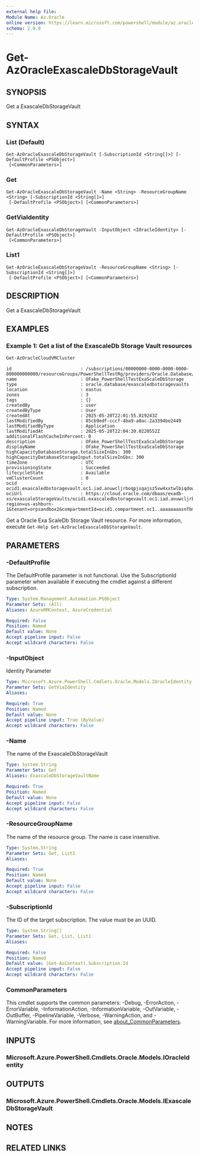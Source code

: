 ```yaml
---
external help file:
Module Name: Az.Oracle
online version: https://learn.microsoft.com/powershell/module/az.oracle/get-azoracleexascaledbstoragevault
schema: 2.0.0
---
```


# Get-AzOracleExascaleDbStorageVault

## SYNOPSIS
Get a ExascaleDbStorageVault

## SYNTAX

### List (Default)
```
Get-AzOracleExascaleDbStorageVault [-SubscriptionId <String[]>] [-DefaultProfile <PSObject>]
 [<CommonParameters>]
```

### Get
```
Get-AzOracleExascaleDbStorageVault -Name <String> -ResourceGroupName <String> [-SubscriptionId <String[]>]
 [-DefaultProfile <PSObject>] [<CommonParameters>]
```

### GetViaIdentity
```
Get-AzOracleExascaleDbStorageVault -InputObject <IOracleIdentity> [-DefaultProfile <PSObject>]
 [<CommonParameters>]
```

### List1
```
Get-AzOracleExascaleDbStorageVault -ResourceGroupName <String> [-SubscriptionId <String[]>]
 [-DefaultProfile <PSObject>] [<CommonParameters>]
```

## DESCRIPTION
Get a ExascaleDbStorageVault

## EXAMPLES

### Example 1: Get a list of the ExascaleDb Storage Vault resources
```powershell
Get-AzOracleCloudVMCluster
```

```output
id                          : /subscriptions/00000000-0000-0000-0000-000000000000/resourceGroups/PowerShellTestRg/providers/Oracle.Database/exascaleDbStorageVaults/OFake_PowerShellTestExaScaleDbStorage
name                        : OFake_PowerShellTestExaScaleDbStorage
type                        : oracle.database/exascaledbstoragevaults
location                    : eastus
zones                       : 3
tags                        : {}
createdBy                   : user
createdByType               : User
createdAt                   : 2025-05-20T22:01:55.819243Z
lastModifiedBy              : 85cb9edf-cccf-4ba9-a0ac-2a3394be2449
lastModifiedByType          : Application
lastModifiedAt              : 2025-05-20T22:04:20.0220552Z
additionalFlashCacheInPercent: 0
description                 : OFake_PowerShellTestExaScaleDbStorage
displayName                 : OFake_PowerShellTestExaScaleDbStorage
highCapacityDatabaseStorage.totalSizeInGbs: 300
highCapacityDatabaseStorageInput.totalSizeInGbs: 300
timeZone                    : UTC
provisioningState           : Succeeded
lifecycleState              : Available
vmClusterCount              : 0
ocid                        : ocid1.exascaledbstoragevault.oc1.iad.anuwcljrboqpjsqajsz5vw4xxtwlbiqdow3xvcerg7hbmkp4s3774xq7xciq
ociUrl                      : https://cloud.oracle.com/dbaas/exadb-xs/exascaleStorageVaults/ocid1.exascaledbstoragevault.oc1.iad.anuwcljrboqpjsqajsz5vw4xxtwlbiqdow3xvcerg7hbmkp4s3774xq7xciq?region=us-ashburn-1&tenant=orpsandbox2&compartmentId=ocid1.compartment.oc1..aaaaaaaasnfbmmlxikpz5p7gneqbqe7yvlzfx6gt2cr2y3xumxjy72gemi6q
```

Get a Oracle Exa ScaleDb Storage Vault resource.
For more information, execute `Get-Help Get-AzOracleExascaleDbStorageVault`.

## PARAMETERS

### -DefaultProfile
The DefaultProfile parameter is not functional.
Use the SubscriptionId parameter when available if executing the cmdlet against a different subscription.

```yaml
Type: System.Management.Automation.PSObject
Parameter Sets: (All)
Aliases: AzureRMContext, AzureCredential

Required: False
Position: Named
Default value: None
Accept pipeline input: False
Accept wildcard characters: False
```

### -InputObject
Identity Parameter

```yaml
Type: Microsoft.Azure.PowerShell.Cmdlets.Oracle.Models.IOracleIdentity
Parameter Sets: GetViaIdentity
Aliases:

Required: True
Position: Named
Default value: None
Accept pipeline input: True (ByValue)
Accept wildcard characters: False
```

### -Name
The name of the ExascaleDbStorageVault

```yaml
Type: System.String
Parameter Sets: Get
Aliases: ExascaleDbStorageVaultName

Required: True
Position: Named
Default value: None
Accept pipeline input: False
Accept wildcard characters: False
```

### -ResourceGroupName
The name of the resource group.
The name is case insensitive.

```yaml
Type: System.String
Parameter Sets: Get, List1
Aliases:

Required: True
Position: Named
Default value: None
Accept pipeline input: False
Accept wildcard characters: False
```

### -SubscriptionId
The ID of the target subscription.
The value must be an UUID.

```yaml
Type: System.String[]
Parameter Sets: Get, List, List1
Aliases:

Required: False
Position: Named
Default value: (Get-AzContext).Subscription.Id
Accept pipeline input: False
Accept wildcard characters: False
```

### CommonParameters
This cmdlet supports the common parameters: -Debug, -ErrorAction, -ErrorVariable, -InformationAction, -InformationVariable, -OutVariable, -OutBuffer, -PipelineVariable, -Verbose, -WarningAction, and -WarningVariable. For more information, see [about_CommonParameters](http://go.microsoft.com/fwlink/?LinkID=113216).

## INPUTS

### Microsoft.Azure.PowerShell.Cmdlets.Oracle.Models.IOracleIdentity

## OUTPUTS

### Microsoft.Azure.PowerShell.Cmdlets.Oracle.Models.IExascaleDbStorageVault

## NOTES

## RELATED LINKS

